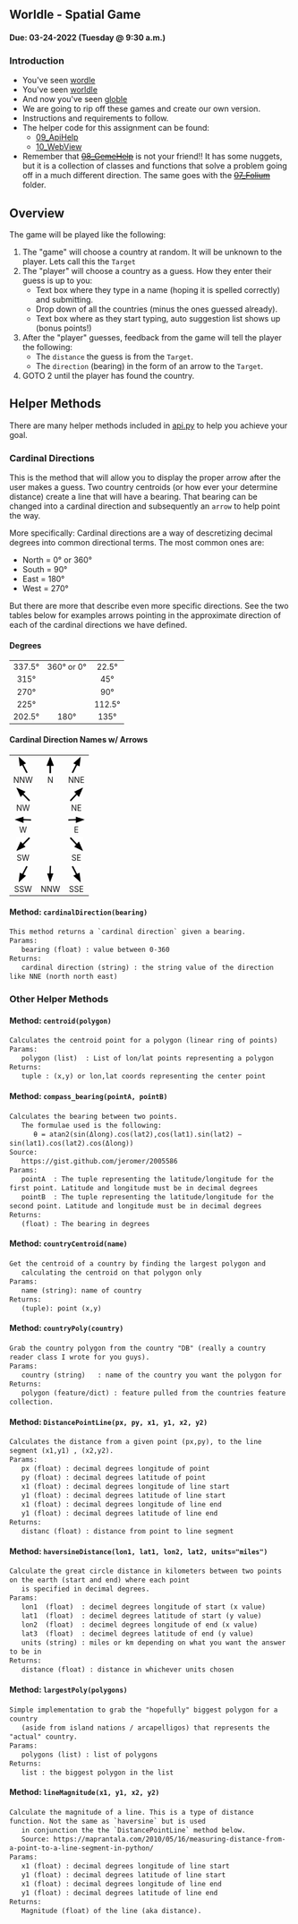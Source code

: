 ## Worldle - Spatial Game

#### Due: 03-24-2022 (Tuesday @ 9:30 a.m.)

### Introduction

- You've seen [wordle](https://www.nytimes.com/games/wordle/index.html)
- You've seen [worldle](https://worldle.teuteuf.fr/)
- And now you've seen [globle](https://globle-game.com/)
- We are going to rip off these games and create our own version.
- Instructions and requirements to follow.
- The helper code for this assignment can be found:
  - [09_ApiHelp](../Lectures/../../Lectures/09_ApiHelp/README.md)
  - [10_WebView](../Lectures/../../Lectures/10_WebView/README.md)
- Remember that ~~[08_GemeHelp](../Lectures/../../Lectures/08_GemeHelp/README.md)~~ is not your friend!! It has some nuggets, but it is a collection of classes and functions that solve a problem going off in a much different direction. The same goes with the ~~[07_Folium](../Lectures/../../Lectures/07_Folium/README.md)~~ folder.

## Overview

The game will be played like the following:

1. The "game" will choose a country at random. It will be unknown to the player. Lets call this the `Target`
2. The "player" will choose a country as a guess. How they enter their guess is up to you:
   - Text box where they type in a name (hoping it is spelled correctly) and submitting.
   - Drop down of all the countries (minus the ones guessed already).
   - Text box where as they start typing, auto suggestion list shows up (bonus points!)
3. After the "player" guesses, feedback from the game will tell the player the following:
   - The `distance` the guess is from the `Target`.
   - The `direction` (bearing) in the form of an arrow to the `Target`.
4. GOTO 2 until the player has found the country.

## Helper Methods

There are many helper methods included in [api.py](../Lectures/../../Lectures/09_ApiHelp/api.py) to help you achieve your goal.

### Cardinal Directions

This is the method that will allow you to display the proper arrow after the user makes a guess. Two country centroids (or how ever your determine distance) create a line that will have a bearing. That bearing can be changed into a cardinal direction and subsequently an `arrow` to help point the way.

More specifically: Cardinal directions are a way of descretizing decimal degrees into common directional terms. The most common ones are:

- North = 0° or 360°
- South = 90°
- East = 180°
- West = 270°

But there are more that describe even more specific directions. See the two tables below for examples arrows pointing in the approximate direction of each of the cardinal directions we have defined.

#### Degrees

|        |            |        |
| :----: | :--------: | :----: |
| 337.5° | 360° or 0° | 22.5°  |
|  315°  |            |  45°   |
|  270°  |            |  90°   |
|  225°  |            | 112.5° |
| 202.5° |    180°    |  135°  |

#### Cardinal Direction Names w/ Arrows

|                                                   |                                                 |                                                   |
| :-----------------------------------------------: | :---------------------------------------------: | :-----------------------------------------------: |
| <img src="./images/NNW.png" height="30"> <br> NNW |  <img src="./images/N.png" height="30"> <br> N  | <img src="./images/NNE.png" height="30"> <br> NNE |
|  <img src="./images/NW.png" height="25"> <br> NW  |                                                 |  <img src="./images/NE.png" height="25"> <br> NE  |
|   <img src="./images/W.png" width="30"> <br> W    |                                                 |   <img src="./images/E.png" width="30"> <br> E    |
|  <img src="./images/SW.png" height="25"> <br> SW  |                                                 |  <img src="./images/SE.png" height="25"> <br> SE  |
| <img src="./images/SSW.png" height="30"> <br> SSW | <img src="./images/S.png" height="30"> <br> NNW | <img src="./images/SSE.png" height="30"> <br> SSE |

#### Method: `cardinalDirection(bearing)`

```
This method returns a `cardinal direction` given a bearing.
Params:
   bearing (float) : value between 0-360
Returns:
   cardinal direction (string) : the string value of the direction like NNE (north north east)
```

### Other Helper Methods

#### Method: `centroid(polygon)`

```
Calculates the centroid point for a polygon (linear ring of points)
Params:
   polygon (list)  : List of lon/lat points representing a polygon
Returns:
   tuple : (x,y) or lon,lat coords representing the center point
```

#### Method: `compass_bearing(pointA, pointB)`

```
Calculates the bearing between two points.
   The formulae used is the following:
      θ = atan2(sin(Δlong).cos(lat2),cos(lat1).sin(lat2) − sin(lat1).cos(lat2).cos(Δlong))
Source:
   https://gist.github.com/jeromer/2005586
Params:
   pointA  : The tuple representing the latitude/longitude for the first point. Latitude and longitude must be in decimal degrees
   pointB  : The tuple representing the latitude/longitude for the second point. Latitude and longitude must be in decimal degrees
Returns:
   (float) : The bearing in degrees
```

#### Method: `countryCentroid(name)`

```
Get the centroid of a country by finding the largest polygon and
   calculating the centroid on that polygon only
Params:
   name (string): name of country
Returns:
   (tuple): point (x,y)
```

#### Method: `countryPoly(country)`

```
Grab the country polygon from the country "DB" (really a country reader class I wrote for you guys).
Params:
   country (string)   : name of the country you want the polygon for
Returns:
   polygon (feature/dict) : feature pulled from the countries feature collection.
```

#### Method: `DistancePointLine(px, py, x1, y1, x2, y2)`

```
Calculates the distance from a given point (px,py), to the line segment (x1,y1) , (x2,y2).
Params:
   px (float) : decimal degrees longitude of point
   py (float) : decimal degrees latitude of point
   x1 (float) : decimal degrees longitude of line start
   y1 (float) : decimal degrees latitude of line start
   x1 (float) : decimal degrees longitude of line end
   y1 (float) : decimal degrees latitude of line end
Returns:
   distanc (float) : distance from point to line segment

```

#### Method: `haversineDistance(lon1, lat1, lon2, lat2, units="miles")`

```
Calculate the great circle distance in kilometers between two points on the earth (start and end) where each point
   is specified in decimal degrees.
Params:
   lon1  (float)  : decimel degrees longitude of start (x value)
   lat1  (float)  : decimel degrees latitude of start (y value)
   lon2  (float)  : decimel degrees longitude of end (x value)
   lat3  (float)  : decimel degrees latitude of end (y value)
   units (string) : miles or km depending on what you want the answer to be in
Returns:
   distance (float) : distance in whichever units chosen
```

#### Method: `largestPoly(polygons)`

```
Simple implementation to grab the "hopefully" biggest polygon for a country
   (aside from island nations / arcapelligos) that represents the "actual" country.
Params:
   polygons (list) : list of polygons
Returns:
   list : the biggest polygon in the list
```

#### Method: `lineMagnitude(x1, y1, x2, y2)`

```
Calculate the magnitude of a line. This is a type of distance function. Not the same as `haversine` but is used
   in conjunction the the `DistancePointLine` method below.
   Source: https://maprantala.com/2010/05/16/measuring-distance-from-a-point-to-a-line-segment-in-python/
Params:
   x1 (float) : decimal degrees longitude of line start
   y1 (float) : decimal degrees latitude of line start
   x1 (float) : decimal degrees longitude of line end
   y1 (float) : decimal degrees latitude of line end
Returns:
   Magnitude (float) of the line (aka distance).
```
